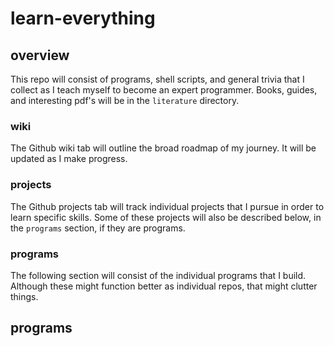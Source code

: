 # learn-everything
## overview
This repo will consist of programs, shell scripts, and general trivia that I collect as I teach myself to become an expert programmer. Books, guides, and interesting pdf's will be in the `literature` directory.

### wiki
The Github wiki tab will outline the broad roadmap of my journey. It will be updated as I make progress.

### projects
The Github projects tab will track individual projects that I pursue in order to learn specific skills. Some of these projects will also be described below, in the `programs` section, if they are programs.

### programs
The following section will consist of the individual programs that I build. Although these might function better as individual repos, that might clutter things.

## programs
